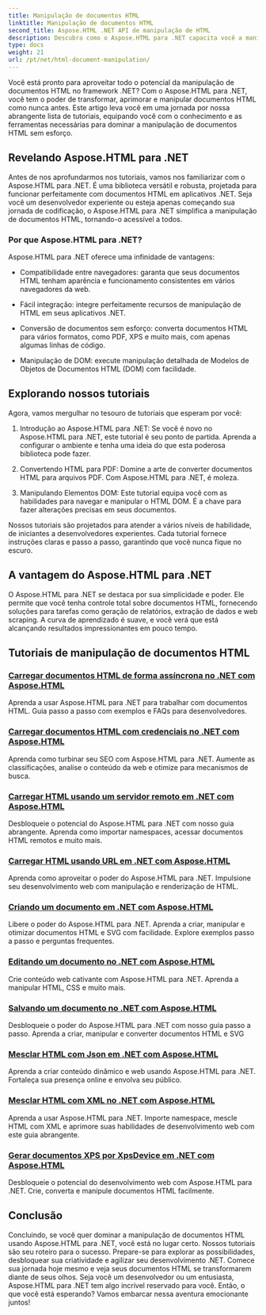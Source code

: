 ```yaml
---
title: Manipulação de documentos HTML
linktitle: Manipulação de documentos HTML
second_title: Aspose.HTML .NET API de manipulação de HTML
description: Descubra como o Aspose.HTML para .NET capacita você a manipular documentos HTML de forma eficiente. Explore tutoriais que o guiam pelo processo.
type: docs
weight: 21
url: /pt/net/html-document-manipulation/
---
```


Você está pronto para aproveitar todo o potencial da manipulação de documentos HTML no framework .NET? Com o Aspose.HTML para .NET, você tem o poder de transformar, aprimorar e manipular documentos HTML como nunca antes. Este artigo leva você em uma jornada por nossa abrangente lista de tutoriais, equipando você com o conhecimento e as ferramentas necessárias para dominar a manipulação de documentos HTML sem esforço.

## Revelando Aspose.HTML para .NET

Antes de nos aprofundarmos nos tutoriais, vamos nos familiarizar com o Aspose.HTML para .NET. É uma biblioteca versátil e robusta, projetada para funcionar perfeitamente com documentos HTML em aplicativos .NET. Seja você um desenvolvedor experiente ou esteja apenas começando sua jornada de codificação, o Aspose.HTML para .NET simplifica a manipulação de documentos HTML, tornando-o acessível a todos.

### Por que Aspose.HTML para .NET?

Aspose.HTML para .NET oferece uma infinidade de vantagens:

- Compatibilidade entre navegadores: garanta que seus documentos HTML tenham aparência e funcionamento consistentes em vários navegadores da web.

- Fácil integração: integre perfeitamente recursos de manipulação de HTML em seus aplicativos .NET.

- Conversão de documentos sem esforço: converta documentos HTML para vários formatos, como PDF, XPS e muito mais, com apenas algumas linhas de código.

- Manipulação de DOM: execute manipulação detalhada de Modelos de Objetos de Documentos HTML (DOM) com facilidade.

## Explorando nossos tutoriais

Agora, vamos mergulhar no tesouro de tutoriais que esperam por você:

1. Introdução ao Aspose.HTML para .NET: Se você é novo no Aspose.HTML para .NET, este tutorial é seu ponto de partida. Aprenda a configurar o ambiente e tenha uma ideia do que esta poderosa biblioteca pode fazer.

2. Convertendo HTML para PDF: Domine a arte de converter documentos HTML para arquivos PDF. Com Aspose.HTML para .NET, é moleza.

3. Manipulando Elementos DOM: Este tutorial equipa você com as habilidades para navegar e manipular o HTML DOM. É a chave para fazer alterações precisas em seus documentos.

Nossos tutoriais são projetados para atender a vários níveis de habilidade, de iniciantes a desenvolvedores experientes. Cada tutorial fornece instruções claras e passo a passo, garantindo que você nunca fique no escuro.

## A vantagem do Aspose.HTML para .NET

O Aspose.HTML para .NET se destaca por sua simplicidade e poder. Ele permite que você tenha controle total sobre documentos HTML, fornecendo soluções para tarefas como geração de relatórios, extração de dados e web scraping. A curva de aprendizado é suave, e você verá que está alcançando resultados impressionantes em pouco tempo.

## Tutoriais de manipulação de documentos HTML
### [Carregar documentos HTML de forma assíncrona no .NET com Aspose.HTML](./load-html-doc-asynchronously/)
Aprenda a usar Aspose.HTML para .NET para trabalhar com documentos HTML. Guia passo a passo com exemplos e FAQs para desenvolvedores.
### [Carregar documentos HTML com credenciais no .NET com Aspose.HTML](./load-html-doc-with-credentials/)
Aprenda como turbinar seu SEO com Aspose.HTML para .NET. Aumente as classificações, analise o conteúdo da web e otimize para mecanismos de busca.
### [Carregar HTML usando um servidor remoto em .NET com Aspose.HTML](./load-html-using-remote-server/)
Desbloqueie o potencial do Aspose.HTML para .NET com nosso guia abrangente. Aprenda como importar namespaces, acessar documentos HTML remotos e muito mais.
### [Carregar HTML usando URL em .NET com Aspose.HTML](./load-html-using-url/)
Aprenda como aproveitar o poder do Aspose.HTML para .NET. Impulsione seu desenvolvimento web com manipulação e renderização de HTML.
### [Criando um documento em .NET com Aspose.HTML](./creating-a-document/)
Libere o poder do Aspose.HTML para .NET. Aprenda a criar, manipular e otimizar documentos HTML e SVG com facilidade. Explore exemplos passo a passo e perguntas frequentes.
### [Editando um documento no .NET com Aspose.HTML](./editing-a-document/)
Crie conteúdo web cativante com Aspose.HTML para .NET. Aprenda a manipular HTML, CSS e muito mais.
### [Salvando um documento no .NET com Aspose.HTML](./saving-a-document/)
Desbloqueie o poder do Aspose.HTML para .NET com nosso guia passo a passo. Aprenda a criar, manipular e converter documentos HTML e SVG
### [Mesclar HTML com Json em .NET com Aspose.HTML](./merge-html-with-json/)
Aprenda a criar conteúdo dinâmico e web usando Aspose.HTML para .NET. Fortaleça sua presença online e envolva seu público.
### [Mesclar HTML com XML no .NET com Aspose.HTML](./merge-html-with-xml/)
Aprenda a usar Aspose.HTML para .NET. Importe namespace, mescle HTML com XML e aprimore suas habilidades de desenvolvimento web com este guia abrangente.
### [Gerar documentos XPS por XpsDevice em .NET com Aspose.HTML](./generate-xps-documents-by-xpsdevice/)
Desbloqueie o potencial do desenvolvimento web com Aspose.HTML para .NET. Crie, converta e manipule documentos HTML facilmente.

## Conclusão

Concluindo, se você quer dominar a manipulação de documentos HTML usando Aspose.HTML para .NET, você está no lugar certo. Nossos tutoriais são seu roteiro para o sucesso. Prepare-se para explorar as possibilidades, desbloquear sua criatividade e agilizar seu desenvolvimento .NET. Comece sua jornada hoje mesmo e veja seus documentos HTML se transformarem diante de seus olhos. Seja você um desenvolvedor ou um entusiasta, Aspose.HTML para .NET tem algo incrível reservado para você. Então, o que você está esperando? Vamos embarcar nessa aventura emocionante juntos!